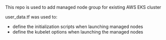 This repo is used to add managed node group for existing AWS EKS cluster

user_data.tf was used to:
- define the initialization scripts when launching managed nodes
- define the kubelet options when launching the managed nodes